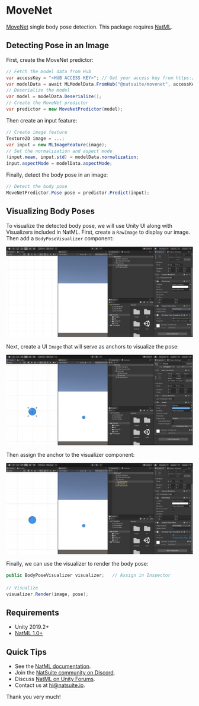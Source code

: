 # MoveNet
[MoveNet](https://blog.tensorflow.org/2021/05/next-generation-pose-detection-with-movenet-and-tensorflowjs.html) single body pose detection. This package requires [NatML](https://github.com/natsuite/NatML).

## Detecting Pose in an Image
First, create the MoveNet predictor:
```csharp
// Fetch the model data from Hub
var accessKey = "<HUB ACCESS KEY>"; // Get your access key from https://hub.natsuite.io/profile
var modelData = await MLModelData.FromHub("@natsuite/movenet", accessKey);
// Deserialize the model
var model = modelData.Deserialize();
// Create the MoveNet predictor
var predictor = new MoveNetPredictor(model);
```

Then create an input feature:
```csharp
// Create image feature
Texture2D image = ...;
var input = new MLImageFeature(image);
// Set the normalization and aspect mode
(input.mean, input.std) = modelData.normalization;
input.aspectMode = modelData.aspectMode;
```

Finally, detect the body pose in an image:
```csharp
// Detect the body pose
MoveNetPredictor.Pose pose = predictor.Predict(input);
```

## Visualizing Body Poses
To visualize the detected body pose, we will use Unity UI along with Visualizers included in NatML. First, create a `RawImage` to display our image. Then add a `BodyPoseVisualizer` component:

![visualizer](Media/visualizer.png)

Next, create a UI `Image` that will serve as anchors to visualize the pose:

![anchor](Media/anchor.png)

Then assign the anchor to the visualizer component:

![assign](Media/assign.png)

Finally, we can use the visualizer to render the body pose:
```csharp
public BodyPoseVisualizer visualizer;   // Assign in Inspector

// Visualize
visualizer.Render(image, pose);
```

## Requirements
- Unity 2019.2+
- [NatML 1.0+](https://github.com/natsuite/NatML)

## Quick Tips
- See the [NatML documentation](https://docs.natsuite.io/natml).
- Join the [NatSuite community on Discord](https://discord.gg/y5vwgXkz2f).
- Discuss [NatML on Unity Forums](https://forum.unity.com/threads/open-beta-natml-machine-learning-runtime.1109339/).
- Contact us at [hi@natsuite.io](mailto:hi@natsuite.io).

Thank you very much!